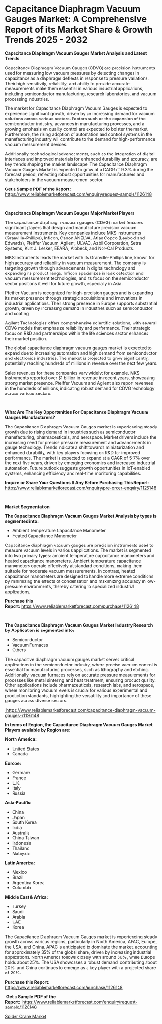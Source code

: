<p><h1>Capacitance Diaphragm Vacuum Gauges Market: A Comprehensive Report of its Market Share & Growth Trends 2025 - 2032</h1></p><p><strong>Capacitance Diaphragm Vacuum Gauges Market Analysis and Latest Trends</strong></p>
<p><p>Capacitance Diaphragm Vacuum Gauges (CDVG) are precision instruments used for measuring low vacuum pressures by detecting changes in capacitance as a diaphragm deflects in response to pressure variations. Their high sensitivity, reliability, and ability to provide accurate measurements make them essential in various industrial applications, including semiconductor manufacturing, research laboratories, and vacuum processing industries.</p><p>The market for Capacitance Diaphragm Vacuum Gauges is expected to experience significant growth, driven by an increasing demand for vacuum solutions across various sectors. Factors such as the expansion of the semiconductor industry, advances in manufacturing processes, and a growing emphasis on quality control are expected to bolster the market. Furthermore, the rising adoption of automation and control systems in the manufacturing industry will contribute to the demand for high-performance vacuum measurement devices.</p><p>Additionally, technological advancements, such as the integration of digital interfaces and improved materials for enhanced durability and accuracy, are key trends shaping the market landscape. The Capacitance Diaphragm Vacuum Gauges Market is expected to grow at a CAGR of 9.3% during the forecast period, reflecting robust opportunities for manufacturers and stakeholders in the vacuum measurement sector.</p></p>
<p><strong>Get a Sample PDF of the Report:&nbsp;</strong> <a href="https://www.reliablemarketforecast.com/enquiry/request-sample/1126148?utm_campaign=2308&utm_medium=2&utm_source=Github&utm_content=ia&utm_term=11042025&utm_id=capacitance-diaphragm-vacuum-gauges">https://www.reliablemarketforecast.com/enquiry/request-sample/1126148</a></p>
<p>&nbsp;</p>
<p><strong>Capacitance Diaphragm Vacuum Gauges Major Market Players</strong></p>
<p><p>The capacitance diaphragm vacuum gauges (CDVG) market features significant players that design and manufacture precision vacuum measurement instruments. Key companies include MKS Instruments (Granville-Phillips), Inficon, Canon ANELVA, Atlas Copco (Leybold and Edwards), Pfeiffer Vacuum, Agilent, ULVAC, Azbil Corporation, Setra Systems, Kurt J. Lesker, EBARA, Atobeck, and Nor-Cal Products.</p><p>MKS Instruments leads the market with its Granville-Phillips line, known for high accuracy and reliability in vacuum measurement. The company is targeting growth through advancements in digital technology and expanding its product range. Inficon specializes in leak detection and vacuum measurement technologies, and its focus on the semiconductor sector positions it well for future growth, especially in Asia.</p><p>Pfeiffer Vacuum is recognized for high-precision gauges and is expanding its market presence through strategic acquisitions and innovations in industrial applications. Their strong presence in Europe supports substantial growth, driven by increasing demand in industries such as semiconductor and coating.</p><p>Agilent Technologies offers comprehensive scientific solutions, with several CDVG models that emphasize reliability and performance. Their strategic focus on R&D and partnerships within the life sciences sector enhances their market position.</p><p>The global capacitance diaphragm vacuum gauges market is expected to expand due to increasing automation and high demand from semiconductor and electronics industries. The market is projected to grow significantly, potentially reaching hundreds of millions in revenue over the next few years.</p><p>Sales revenues for these companies vary widely; for example, MKS Instruments reported over $1 billion in revenue in recent years, showcasing strong market presence. Pfeiffer Vacuum and Agilent also report revenues in the hundreds of millions, indicating robust demand for CDVG technology across various sectors.</p></p>
<p>&nbsp;</p>
<p><strong>What Are The Key Opportunities For Capacitance Diaphragm Vacuum Gauges Manufacturers?</strong></p>
<p><p>The Capacitance Diaphragm Vacuum Gauges market is experiencing steady growth due to rising demand in industries such as semiconductor manufacturing, pharmaceuticals, and aerospace. Market drivers include the increasing need for precise pressure measurement and advancements in gauge technology. Trends indicate a shift towards miniaturization and enhanced durability, with key players focusing on R&D for improved performance. The market is expected to expand at a CAGR of 5-7% over the next five years, driven by emerging economies and increased industrial automation. Future outlook suggests growth opportunities in IoT-enabled systems, enhancing efficiency and real-time monitoring capabilities.</p></p>
<p><strong>Inquire or Share Your Questions If Any Before Purchasing This Report:</strong> <a href="https://www.reliablemarketforecast.com/enquiry/pre-order-enquiry/1126148?utm_campaign=2308&utm_medium=2&utm_source=Github&utm_content=ia&utm_term=11042025&utm_id=capacitance-diaphragm-vacuum-gauges">https://www.reliablemarketforecast.com/enquiry/pre-order-enquiry/1126148</a></p>
<p>&nbsp;</p>
<p><strong>Market Segmentation</strong></p>
<p><strong>The Capacitance Diaphragm Vacuum Gauges Market Analysis by types is segmented into:</strong></p>
<p><ul><li>Ambient Temperature Capacitance Manometer</li><li>Heated Capacitance Manometer</li></ul></p>
<p><p>Capacitance diaphragm vacuum gauges are precision instruments used to measure vacuum levels in various applications. The market is segmented into two primary types: ambient temperature capacitance manometers and heated capacitance manometers. Ambient temperature capacitance manometers operate effectively at standard conditions, making them suitable for moderate vacuum measurements. In contrast, heated capacitance manometers are designed to handle more extreme conditions by minimizing the effects of condensation and maximizing accuracy in low-pressure environments, thereby catering to specialized industrial applications.</p></p>
<p><strong>Purchase this Report:&nbsp;</strong><a href="https://www.reliablemarketforecast.com/purchase/1126148?utm_campaign=2308&utm_medium=2&utm_source=Github&utm_content=ia&utm_term=11042025&utm_id=capacitance-diaphragm-vacuum-gauges">https://www.reliablemarketforecast.com/purchase/1126148</a></p>
<p>&nbsp;</p>
<p><strong>The Capacitance Diaphragm Vacuum Gauges Market Industry Research by Application is segmented into:</strong></p>
<p><ul><li>Semiconductor</li><li>Vacuum Furnaces</li><li>Others</li></ul></p>
<p><p>The capacitive diaphragm vacuum gauges market serves critical applications in the semiconductor industry, where precise vacuum control is essential for manufacturing processes, such as lithography and etching. Additionally, vacuum furnaces rely on accurate pressure measurements for processes like metal sintering and heat treatment, ensuring product quality. Other applications include pharmaceuticals, research labs, and aerospace, where monitoring vacuum levels is crucial for various experimental and production standards, highlighting the versatility and importance of these gauges across diverse sectors.</p></p>
<p><a href="https://www.reliablemarketforecast.com/capacitance-diaphragm-vacuum-gauges-r1126148?utm_campaign=2308&utm_medium=2&utm_source=Github&utm_content=ia&utm_term=11042025&utm_id=capacitance-diaphragm-vacuum-gauges">&nbsp;https://www.reliablemarketforecast.com/capacitance-diaphragm-vacuum-gauges-r1126148</a></p>
<p><strong>In terms of Region, the Capacitance Diaphragm Vacuum Gauges Market Players available by Region are:</strong></p>
<p>
    <p> <strong> North America: </strong>
        <ul>
            <li>United States</li>
            <li>Canada</li>
        </ul>
        </p> 
    <p> <strong> Europe: </strong>
        <ul>
            <li>Germany</li>
            <li>France</li>
            <li>U.K.</li>
            <li>Italy</li>
            <li>Russia</li>
        </ul>
        </p> 
    <p> <strong> Asia-Pacific: </strong>
        <ul>
            <li>China</li>
            <li>Japan</li>
            <li>South Korea</li>
            <li>India</li>
            <li>Australia</li>
            <li>China Taiwan</li>
            <li>Indonesia</li>
            <li>Thailand</li>
            <li>Malaysia</li>
        </ul>
        </p> 
    <p> <strong> Latin America: </strong>
        <ul>
            <li>Mexico</li>
            <li>Brazil</li>
            <li>Argentina Korea</li>
            <li>Colombia</li>
        </ul>
        </p> 
    <p> <strong> Middle East & Africa: </strong>
        <ul>
            <li>Turkey</li>
            <li>Saudi</li>
            <li>Arabia</li>
            <li>UAE</li>
            <li>Korea</li>
        </ul>
    </p>
    </p>
<p><p>The Capacitance Diaphragm Vacuum Gauges market is experiencing steady growth across various regions, particularly in North America, APAC, Europe, the USA, and China. APAC is anticipated to dominate the market, accounting for approximately 35% of the global share, driven by increasing industrial applications. North America follows closely with around 30%, while Europe holds about 25%. The USA showcases a robust demand, contributing about 20%, and China continues to emerge as a key player with a projected share of 20%.</p></p>
<p><strong>Purchase this Report: </strong><a href="https://www.reliablemarketforecast.com/purchase/1126148?utm_campaign=2308&utm_medium=2&utm_source=Github&utm_content=ia&utm_term=11042025&utm_id=capacitance-diaphragm-vacuum-gauges">https://www.reliablemarketforecast.com/purchase/1126148</a></p>
<p>&nbsp;<strong>Get a Sample PDF of the Report:&nbsp;&nbsp;</strong><a href="https://www.reliablemarketforecast.com/enquiry/request-sample/1126148?utm_campaign=2308&utm_medium=2&utm_source=Github&utm_content=ia&utm_term=11042025&utm_id=capacitance-diaphragm-vacuum-gauges">https://www.reliablemarketforecast.com/enquiry/request-sample/1126148</a></p>
<p><strong></strong></p>
<p><p><a href="https://github.com/stunzkocotpv/Market-Research-Report-List-1/blob/main/spider-crane-market.md?utm_campaign=2308&utm_medium=2&utm_source=Github&utm_content=ia&utm_term=11042025&utm_id=capacitance-diaphragm-vacuum-gauges">Spider Crane Market</a></p></p>